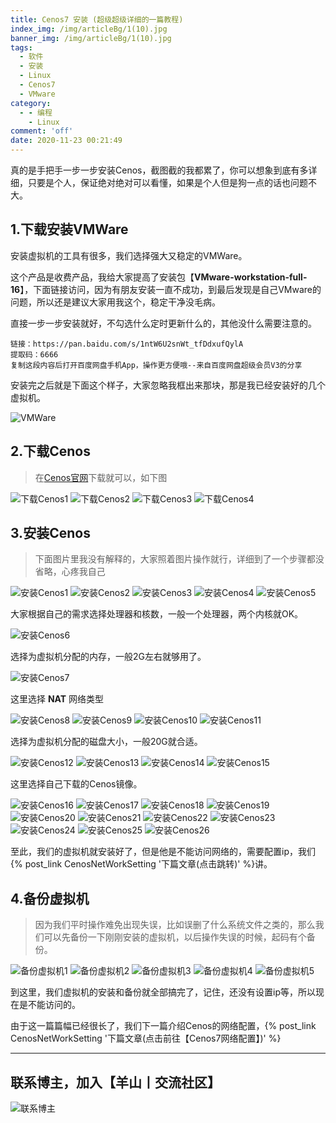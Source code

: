 ```yaml
---
title: Cenos7 安装 (超级超级详细的一篇教程)
index_img: /img/articleBg/1(10).jpg
banner_img: /img/articleBg/1(10).jpg
tags:
  - 软件
  - 安装
  - Linux
  - Cenos7
  - VMware
category:
  - - 编程
    - Linux
comment: 'off'
date: 2020-11-23 00:21:49
---
```


真的是手把手一步一步安装Cenos，截图截的我都累了，你可以想象到底有多详细，只要是个人，保证绝对绝对可以看懂，如果是个人但是狗一点的话也问题不大。

<!-- more -->

## 1.下载安装VMWare

安装虚拟机的工具有很多，我们选择强大又稳定的VMWare。

这个产品是收费产品，我给大家提高了安装包【**VMware-workstation-full-16**】，下面链接访问，因为有朋友安装一直不成功，到最后发现是自己VMware的问题，所以还是建议大家用我这个，稳定干净没毛病。

直接一步一步安装就好，不勾选什么定时更新什么的，其他没什么需要注意的。

```
链接：https://pan.baidu.com/s/1ntW6U2snWt_tfDdxufQylA 
提取码：6666 
复制这段内容后打开百度网盘手机App，操作更方便哦--来自百度网盘超级会员V3的分享
```

安装完之后就是下面这个样子，大家忽略我框出来那块，那是我已经安装好的几个虚拟机。

![VMWare](/img/articleContent/Cenos7/VMware.png)

## 2.下载Cenos

> 在[Cenos官网](https://www.centos.org/)下载就可以，如下图

![下载Cenos1](/img/articleContent/Cenos7/CenosDownload1.png)
![下载Cenos2](/img/articleContent/Cenos7/CenosDownload2.png)
![下载Cenos3](/img/articleContent/Cenos7/CenosDownload3.png)
![下载Cenos4](/img/articleContent/Cenos7/CenosDownload4.png)

## 3.安装Cenos

> 下面图片里我没有解释的，大家照着图片操作就行，详细到了一个步骤都没省略，心疼我自己

![安装Cenos1](/img/articleContent/Cenos7/Cenos1.png)
![安装Cenos2](/img/articleContent/Cenos7/Cenos2.png)
![安装Cenos3](/img/articleContent/Cenos7/Cenos3.png)
![安装Cenos4](/img/articleContent/Cenos7/Cenos4.png)
![安装Cenos5](/img/articleContent/Cenos7/Cenos5.png)

大家根据自己的需求选择处理器和核数，一般一个处理器，两个内核就OK。

![安装Cenos6](/img/articleContent/Cenos7/Cenos6.png)

选择为虚拟机分配的内存，一般2G左右就够用了。

![安装Cenos7](/img/articleContent/Cenos7/Cenos7.png)

这里选择 **NAT** 网络类型

![安装Cenos8](/img/articleContent/Cenos7/Cenos8.png)
![安装Cenos9](/img/articleContent/Cenos7/Cenos9.png)
![安装Cenos10](/img/articleContent/Cenos7/Cenos10.png)
![安装Cenos11](/img/articleContent/Cenos7/Cenos11.png)

选择为虚拟机分配的磁盘大小，一般20G就合适。

![安装Cenos12](/img/articleContent/Cenos7/Cenos12.png)
![安装Cenos13](/img/articleContent/Cenos7/Cenos13.png)
![安装Cenos14](/img/articleContent/Cenos7/Cenos14.png)
![安装Cenos15](/img/articleContent/Cenos7/Cenos15.png)

这里选择自己下载的Cenos镜像。

![安装Cenos16](/img/articleContent/Cenos7/Cenos16.png)
![安装Cenos17](/img/articleContent/Cenos7/Cenos17.png)
![安装Cenos18](/img/articleContent/Cenos7/Cenos18.png)
![安装Cenos19](/img/articleContent/Cenos7/Cenos19.png)
![安装Cenos20](/img/articleContent/Cenos7/Cenos20.png)
![安装Cenos21](/img/articleContent/Cenos7/Cenos21.png)
![安装Cenos22](/img/articleContent/Cenos7/Cenos22.png)
![安装Cenos23](/img/articleContent/Cenos7/Cenos23.png)
![安装Cenos24](/img/articleContent/Cenos7/Cenos24.png)
![安装Cenos25](/img/articleContent/Cenos7/Cenos25.png)
![安装Cenos26](/img/articleContent/Cenos7/Cenos26.png)

至此，我们的虚拟机就安装好了，但是他是不能访问网络的，需要配置ip，我们{% post_link CenosNetWorkSetting '下篇文章(点击跳转)' %}讲。

## 4.备份虚拟机

> 因为我们平时操作难免出现失误，比如误删了什么系统文件之类的，那么我们可以先备份一下刚刚安装的虚拟机，以后操作失误的时候，起码有个备份。

![备份虚拟机1](/img/articleContent/Cenos7/Cenos27.png)
![备份虚拟机2](/img/articleContent/Cenos7/Cenos28.png)
![备份虚拟机3](/img/articleContent/Cenos7/Cenos29.png)
![备份虚拟机4](/img/articleContent/Cenos7/Cenos30.png)
![备份虚拟机5](/img/articleContent/Cenos7/Cenos31.png)

到这里，我们虚拟机的安装和备份就全部搞完了，记住，还没有设置ip等，所以现在是不能访问的。

由于这一篇篇幅已经很长了，我们下一篇介绍Cenos的网络配置，{% post_link CenosNetWorkSetting '下篇文章(点击前往【Cenos7网络配置】)' %}

---

## 联系博主，加入【羊山丨交流社区】
![联系博主](/img/icon/wechatFindMe.png)